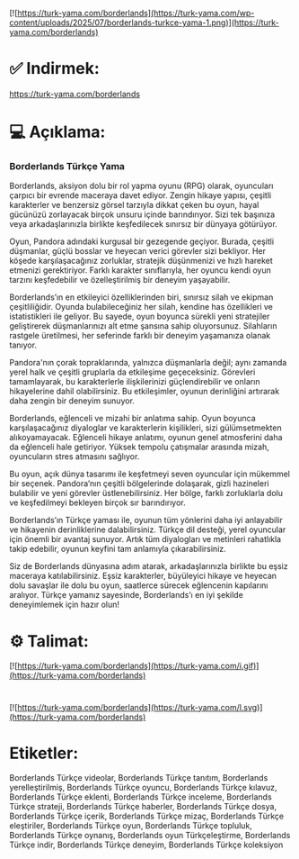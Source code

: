 [![https://turk-yama.com/borderlands](https://turk-yama.com/wp-content/uploads/2025/07/borderlands-turkce-yama-1.png)](https://turk-yama.com/borderlands)
# ✅ Indirmek:
https://turk-yama.com/borderlands
# 💻 Açıklama:
### Borderlands Türkçe Yama

Borderlands, aksiyon dolu bir rol yapma oyunu (RPG) olarak, oyuncuları çarpıcı bir evrende maceraya davet ediyor. Zengin hikaye yapısı, çeşitli karakterler ve benzersiz görsel tarzıyla dikkat çeken bu oyun, hayal gücünüzü zorlayacak birçok unsuru içinde barındırıyor. Sizi tek başınıza veya arkadaşlarınızla birlikte keşfedilecek sınırsız bir dünyaya götürüyor.

Oyun, Pandora adındaki kurgusal bir gezegende geçiyor. Burada, çeşitli düşmanlar, güçlü bosslar ve heyecan verici görevler sizi bekliyor. Her köşede karşılaşacağınız zorluklar, stratejik düşünmenizi ve hızlı hareket etmenizi gerektiriyor. Farklı karakter sınıflarıyla, her oyuncu kendi oyun tarzını keşfedebilir ve özelleştirilmiş bir deneyim yaşayabilir.

Borderlands’ın en etkileyici özelliklerinden biri, sınırsız silah ve ekipman çeşitliliğidir. Oyunda bulabileceğiniz her silah, kendine has özellikleri ve istatistikleri ile geliyor. Bu sayede, oyun boyunca sürekli yeni stratejiler geliştirerek düşmanlarınızı alt etme şansına sahip oluyorsunuz. Silahların rastgele üretilmesi, her seferinde farklı bir deneyim yaşamanıza olanak tanıyor.

Pandora'nın çorak topraklarında, yalnızca düşmanlarla değil; aynı zamanda yerel halk ve çeşitli gruplarla da etkileşime geçeceksiniz. Görevleri tamamlayarak, bu karakterlerle ilişkilerinizi güçlendirebilir ve onların hikayelerine dahil olabilirsiniz. Bu etkileşimler, oyunun derinliğini artırarak daha zengin bir deneyim sunuyor.

Borderlands, eğlenceli ve mizahi bir anlatıma sahip. Oyun boyunca karşılaşacağınız diyaloglar ve karakterlerin kişilikleri, sizi gülümsetmekten alıkoyamayacak. Eğlenceli hikaye anlatımı, oyunun genel atmosferini daha da eğlenceli hale getiriyor. Yüksek tempolu çatışmalar arasında mizah, oyuncuların stres atmasını sağlıyor.

Bu oyun, açık dünya tasarımı ile keşfetmeyi seven oyuncular için mükemmel bir seçenek. Pandora’nın çeşitli bölgelerinde dolaşarak, gizli hazineleri bulabilir ve yeni görevler üstlenebilirsiniz. Her bölge, farklı zorluklarla dolu ve keşfedilmeyi bekleyen birçok sır barındırıyor.

Borderlands’ın Türkçe yaması ile, oyunun tüm yönlerini daha iyi anlayabilir ve hikayenin derinliklerine dalabilirsiniz. Türkçe dil desteği, yerel oyuncular için önemli bir avantaj sunuyor. Artık tüm diyalogları ve metinleri rahatlıkla takip edebilir, oyunun keyfini tam anlamıyla çıkarabilirsiniz.

Siz de Borderlands dünyasına adım atarak, arkadaşlarınızla birlikte bu eşsiz maceraya katılabilirsiniz. Eşsiz karakterler, büyüleyici hikaye ve heyecan dolu savaşlar ile dolu bu oyun, saatlerce sürecek eğlencenin kapılarını aralıyor. Türkçe yamanız sayesinde, Borderlands’ı en iyi şekilde deneyimlemek için hazır olun!
# ⚙️ Talimat:
[![https://turk-yama.com/borderlands](https://turk-yama.com/i.gif)](https://turk-yama.com/borderlands)
#
[![https://turk-yama.com/borderlands](https://turk-yama.com/l.svg)](https://turk-yama.com/borderlands)
# Etiketler:
Borderlands Türkçe videolar, Borderlands Türkçe tanıtım, Borderlands yerelleştirilmiş, Borderlands Türkçe oyuncu, Borderlands Türkçe kılavuz, Borderlands Türkçe eklenti, Borderlands Türkçe inceleme, Borderlands Türkçe strateji, Borderlands Türkçe haberler, Borderlands Türkçe dosya, Borderlands Türkçe içerik, Borderlands Türkçe mizaç, Borderlands Türkçe eleştiriler, Borderlands Türkçe oyun, Borderlands Türkçe topluluk, Borderlands Türkçe oynanış, Borderlands oyun Türkçeleştirme, Borderlands Türkçe indir, Borderlands Türkçe deneyim, Borderlands Türkçe koleksiyon


